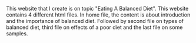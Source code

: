 This website that I create is on topic "Eating A Balanced Diet". This website contains 4 different html files. In home file, the content is about introduction and the importance of balanced diet. Followed by second file on types of balanced diet, third file on effects of a poor diet and the last file on some samples. 

